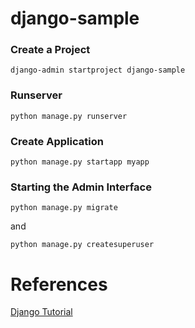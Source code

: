 # django-sample
### Create a Project
```
django-admin startproject django-sample
```
### Runserver
```
python manage.py runserver
```

### Create Application
```commandline
python manage.py startapp myapp
```
### Starting the Admin Interface
```commandline
python manage.py migrate
```
and
```commandline
python manage.py createsuperuser
```
# References
[Django Tutorial](https://www.tutorialspoint.com/django/index.htm)